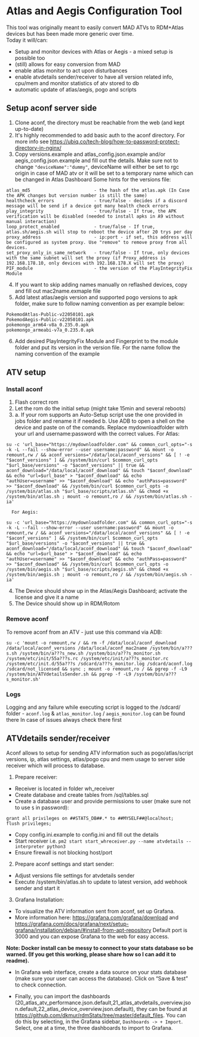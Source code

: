 # Atlas and Aegis Configuration Tool

This tool was originally meant to easily convert MAD ATVs to RDM+Atlas devices but has been made more generic over time.  
Today it will/can:
- Setup and monitor devices with Atlas or Aegis - a mixed setup is possible too
- (still) allows for easy conversion from MAD
- enable atlas monitor to act upon disturbances
- enable atvdetails sender/receiver to have all version related info, cpu/mem and monitor statistics of atv stored to db
- automatic update of atlas/aegis, pogo and scripts

## Setup aconf server side
1. Clone aconf, the directory must be reachable from the web (and kept up-to-date)  
2. It's highly recommended to add basic auth to the aconf directory. For more info see <https://ubiq.co/tech-blog/how-to-password-protect-directory-in-nginx/>  
3. Copy versions.example and atlas_config.json.example and/or aegis_config.json.example and fill out the details. Make sure not to change `"deviceName":"dummy"`, deviceName will either be set to rgc origin in case of MAD atv or it will be set to a temporary name which can be changed in Atlas Dashboard
Some hints for the versions file:
```
atlas_md5                        - the hash of the atlas.apk (In Case the APK changes but version number is still the same)
healthcheck_errors               - true/false - decides if a discord message will be send if a device got many health check errors 
play_integrity                   - true/false - If true, the APK verification will be disabled (needed to install apks in A9 without manual interaction)
loop_protect_enabled             - true/false - If true, atlas.sh/aegis.sh will stop to reboot the device after 20 trys per day
proxy_address                    - ip:port - if set, this address will be configured as system proxy. Use "remove" to remove proxy from all devices.
set_proxy_only_in_same_network   - true/false - If true, only devices with the same subnet will set the proxy (if Proxy_address is 192.168.178.10, only devices with 192.168.178.X will set the proxy)
PIF_module                       - the version of the PlayIntegrityFix Module 
```
4. If you want to skip adding names manually on reflashed devices, copy and fill out mac2name.exmaple file 
5. Add latest atlas/aegis version and supported pogo versions to apk folder, make sure to follow naming convention as per example below:  
```
PokemodAtlas-Public-v22050101.apk
PokemodAegis-Public-v22050101.apk
pokemongo_arm64-v8a_0.235.0.apk
pokemongo_armeabi-v7a_0.235.0.apk
``` 
6. Add desired PlayIntegrityFix Module and Fingerprint to the module folder and put its version in the version file. For the name follow the naming convention of the example


## ATV setup


### Install aconf

1. Flash correct rom
2. Let the rom do the initial setup (might take 15min and several reboots)
3. a. If your rom supports an Auto-Setup script use the one provided in jobs folder and rename it if needed
   b. Use ADB to open a shell on the device and paste on of the comands. Replace mydownloadfolder witrh your url and username:password with the correct values.
      For Atlas:
```
su -c 'url_base="https://mydownloadfolder.com" && common_curl_opts="-s -k -L --fail --show-error --user username:password" && mount -o remount,rw / && aconf_versions="/data/local/aconf_versions" && [ ! -e "$aconf_versions" ] && /system/bin/curl $common_curl_opts "$url_base/versions" -o "$aconf_versions" || true && aconf_download="/data/local/aconf_download" && touch "$aconf_download" && echo "url=$url_base" > "$aconf_download" && echo "authUser=username" >> "$aconf_download" && echo "authPass=password" >> "$aconf_download" && /system/bin/curl $common_curl_opts -o /system/bin/atlas.sh "$url_base/scripts/atlas.sh" && chmod +x /system/bin/atlas.sh ; mount -o remount,ro / && /system/bin/atlas.sh -ia'
```

      For Aegis:
```
su -c 'url_base="https://mydownloadfolder.com" && common_curl_opts="-s -k -L --fail --show-error --user username:password" && mount -o remount,rw / && aconf_versions="/data/local/aconf_versions" && [ ! -e "$aconf_versions" ] && /system/bin/curl $common_curl_opts "$url_base/versions" -o "$aconf_versions" || true && aconf_download="/data/local/aconf_download" && touch "$aconf_download" && echo "url=$url_base" > "$aconf_download" && echo "authUser=username" >> "$aconf_download" && echo "authPass=password" >> "$aconf_download" && /system/bin/curl $common_curl_opts -o /system/bin/aegis.sh "$url_base/scripts/aegis.sh" && chmod +x /system/bin/aegis.sh ; mount -o remount,ro / && /system/bin/aegis.sh -ia'
```

4. The Device should show up in the Atlas/Aegis Dashboard; activate the license and give it a name
5. The Device should show up in RDM/Rotom


### Remove aconf
To remove aconf from an ATV - just use this command via ADB:

```
su -c 'mount -o remount,rw / && rm -f /data/local/aconf_download /data/local/aconf_versions /data/local/aconf_mac2name /system/bin/a???s.sh /system/bin/a???s_new.sh /system/bin/a???s_monitor.sh /system/etc/init/55a???s.rc /system/etc/init/a???s_monitor.rc /system/etc/init.d/55a???s /sdcard/a???s_monitor.log /sdcard/aconf.log /sdcard/not_licensed && sync ; mount -o remount,ro / && pgrep -f -L9 /system/bin/ATVdetailsSender.sh && pgrep -f -L9 /system/bin/a???s_monitor.sh'
```

### Logs
Logging and any failure while executing script is logged to the /sdcard/ folder - `aconf.log` & `atlas_monitor.log` / `aegis_monitor.log` can be found there
In case of issues always check there first


## ATVdetails sender/receiver  
Aconf allows to setup for sending ATV information such as pogo/atlas/script versions, ip, atlas settings, atlas/pogo cpu and mem usage to server side receiver which will process to database.  

1. Prepare receiver:
- Receiver is located in folder wh_receiver
- Create database and create tables from /sql/tables.sql
- Create a database user and provide permissions to user (make sure not to use `$` in password):
```
grant all privileges on ##STATS_DB##.* to ##MYSELF##@localhost;
flush privileges;
```
- Copy config.ini.example to config.ini and fill out the details
- Start receiver i.e. `pm2 start start_whreceiver.py --name atvdetails --interpreter python3`
- Ensure firewall is not blocking host/port

2. Prepare aconf settings and start sender:
- Adjust versions file settings for atvdetails sender
- Execute /system/bin/atlas.sh to update to latest version, add webhook sender and start it

3. Grafana Installation:
- To visualize the ATV information sent from aconf, set up Grafana.
- More information here: https://grafana.com/grafana/download and https://grafana.com/docs/grafana/next/setup-grafana/installation/debian/#install-from-apt-repository
Default port is 3000 and you can expose Grafana to the web for easy access.

**Note: Docker install can be messy to connect to your stats database so be warned. (If you get this working, please share how so I can add it to readme).**

- In Grafana web interface, create a data source on your stats database (make sure your user can access the database). Click on “Save & test” to check connection.

- Finally, you can import the dashboards (20_atlas_atv_performance.json.default,21_atlas_atvdetails_overview.json.default,22_atlas_device_overview.json.default), they can be found at <https://github.com/dkmur/rdmStats/tree/master/default_files>. You can do this by selecting, in the Grafana sidebar, `Dashboards -> + Import`. Select, one at a time, the three dashboards to import to Grafana.
